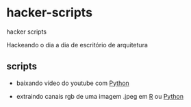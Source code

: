 # hacker-scripts

hacker scripts

Hackeando o dia a dia de escritório de arquitetura

## scripts

* baixando vídeo do youtube com [Python](https://github.com/Arquitetura-Aberta/hacker-scripts/tree/main/pytube)

* extraindo canais rgb de uma imagem .jpeg em [R](https://github.com/Arquitetura-Aberta/hacker-scripts/tree/main/color_rgb/color_r) ou [Python](https://github.com/Arquitetura-Aberta/hacker-scripts/tree/main/color_rgb/color_py)
